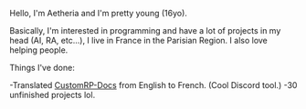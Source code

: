Hello, I'm Aetheria and I'm pretty young (16yo).

Basically, I'm interested in programming and have a lot of projects in my head (AI, RA, etc...), I live in France in the Parisian Region.
I also love helping people.


Things I've done:

  -Translated [CustomRP-Docs](https://docs.customrp.xyz/v/fr/) from English to French. (Cool Discord tool.)
  -30 unfinished projects lol.
